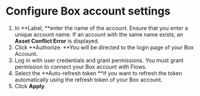 # Configure Box account settings

1. In **Label, **enter the name of the account. Ensure that you enter a unique account name.  If an account with the same name exists, an **Asset Conflict Error** is displayed.&#x20;
2. Click **Authorize. **You will be directed to the login page of your Box Account.
3. Log in with user credentials and grant permissions. You must grant permission to connect your Box account with Flows.&#x20;
4. Select the **Auto-refresh token **if you want to refresh the token automatically using the refresh token of your Box account.&#x20;
5. Click **Apply**.
